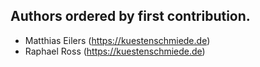 ## Authors ordered by first contribution.

- Matthias Eilers (https://kuestenschmiede.de)
- Raphael Ross (https://kuestenschmiede.de)